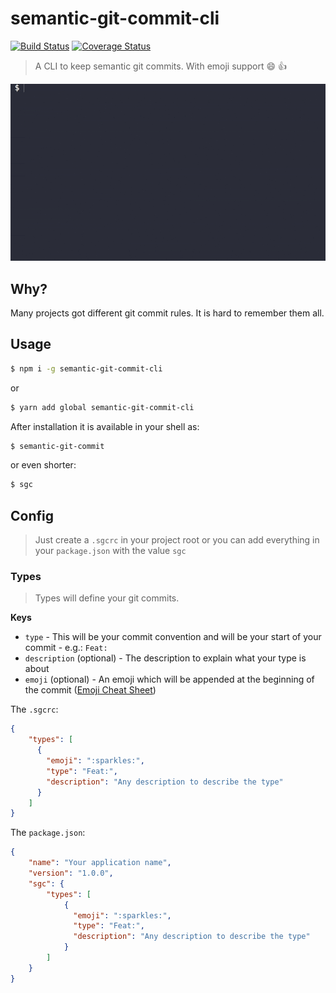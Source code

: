 # semantic-git-commit-cli

[![Build Status](https://travis-ci.org/JPeer264/node-semantic-git-commit-cli.svg?branch=master)](https://travis-ci.org/JPeer264/node-semantic-git-commit-cli) [![Coverage Status](https://coveralls.io/repos/github/JPeer264/node-semantic-git-commit-cli/badge.svg?branch=master)](https://coveralls.io/github/JPeer264/node-semantic-git-commit-cli?branch=master)

> A CLI to keep semantic git commits. With emoji support 😄 👍

<img src="media/screenshot.gif">

## Why?

Many projects got different git commit rules. It is hard to remember them all.

## Usage

```sh
$ npm i -g semantic-git-commit-cli
```
or
```sh
$ yarn add global semantic-git-commit-cli
```

After installation it is available in your shell as:
```sh
$ semantic-git-commit
```
or even shorter:
```sh
$ sgc
```

## Config

> Just create a `.sgcrc` in your project root or you can add everything in your `package.json` with the value `sgc`

### Types

> Types will define your git commits.

**Keys**

- `type` - This will be your commit convention and will be your start of your commit - e.g.: `Feat:`
- `description` (optional) - The description to explain what your type is about
- `emoji` (optional) - An emoji which will be appended at the beginning of the commit ([Emoji Cheat Sheet](https://www.webpagefx.com/tools/emoji-cheat-sheet/))

The `.sgcrc`:

```json
{
    "types": [
      {
        "emoji": ":sparkles:",
        "type": "Feat:",
        "description": "Any description to describe the type"
      }
    ]
}
```

The `package.json`:

```json
{
    "name": "Your application name",
    "version": "1.0.0",
    "sgc": {
        "types": [
            {
              "emoji": ":sparkles:",
              "type": "Feat:",
              "description": "Any description to describe the type"
            }
        ]
    }
}
```
